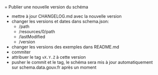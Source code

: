 = Publier une nouvelle version du schéma

- mettre à jour CHANGELOG.md avec la nouvelle version
- changer les versions et dates dans schema.json:
  - /path
  - /resources/0/path
  - /lastModified
  - /version
- changer les versions des exemples dans README.md
- commiter
- attribuer le tag `vX.Y.Z` à cette version
- pusher le commit et le tag, le schéma sera mis à jour automatiquement sur schema.data.gouv.fr après un moment
